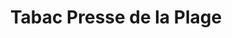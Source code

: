 ---
title: "Tabac Presse de la Plage"
url: /le-grau-du-roi/tabac-presse-de-la-plage/
shop: Zeitungen
---